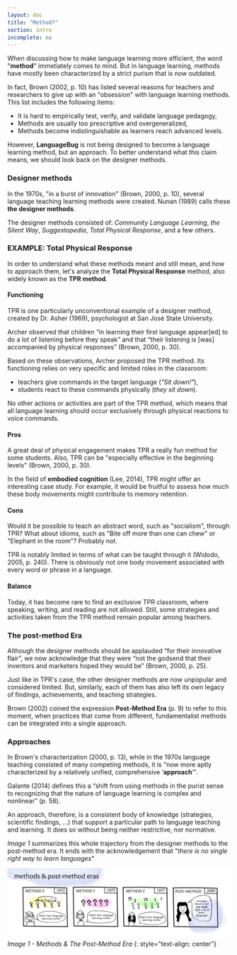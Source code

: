 ```yaml
---
layout: doc
title: "Method?"
section: intro
incomplete: no
---
```


When discussing how to make language learning more efficient, the word "**method**" immetiately comes to mind. But in language learning, methods have mostly been characterized by a strict purism that is now outdated.

In fact, Brown (2002, p. 10) has listed several reasons for teachers and researchers to give up with an "obsession" with language learning methods. This list includes the following items:

* It is hard to empirically test, verify, and validate language pedagogy,
* Methods are usually too prescriptive and overgeneralized,
* Methods become indistinguishable as learners reach advanced levels.

However, **LanguageBug** is not being designed to become a language learning method, but an approach. To better understand what this claim means, we should look back on the designer methods.

### Designer methods

In the 1970s, "in a burst of innovation" (Brown, 2000, p. 10), several language teaching learning methods were created. Nunan (1989) calls these **the designer methods**.

The designer methods consisted of: *Community Language Learning*, *the Silent Way*, *Suggestopedia*, *Total Physical Response*, and a few others.

### EXAMPLE: Total Physical Response

In order to understand what these methods meant and still mean, and how to approach them, let's analyze the **Total Physical Response** method, also widely known as the **TPR method**.

#### Functioning

TPR is one particularly unconventional example of a designer method, created by Dr. Asher (1969), psychologist at San José State University.

 Archer observed that children “in learning their first language appear[ed] to do a lot of listening before they speak” and that “their listening is [was] accompanied by physical responses” (Brown, 2000, p. 30). 

Based on these observations, Archer proposed the TPR method. Its functioning relies on very specific and limited roles in the classroom:

- teachers give commands in the target language (*"Sit down!"*),
- students react to these commands physically (*they sit down*).

No other actions or activities are part of the TPR method, which means that all language learning should occur exclusively through physical reactions to voice commands.

#### Pros

A great deal of physical engagement makes TPR a really fun method for some students. Also, TPR can be "especially effective in the beginning levels" (Brown, 2000, p. 30).

In the field of **embodied cognition** (Lee, 2014), TPR might offer an interesting case study. For example, it would be fruitful to assess how much these body movements might contribute to memory retention.

#### Cons

Would it be possible to teach an abstract word, such as "socialism", through TPR? What about idioms, such as "Bite off more than one can chew" or "Elephant in the room"? Probably not.

TPR is notably limited in terms of what can be taught through it (Widodo, 2005, p. 240). There is obviously not one body movement associated with every word or phrase in a language. 

#### Balance

Today, it has become rare to find an exclusive TPR classroom, where speaking, writing, and reading are not allowed. Still, some strategies and activities taken from the TPR method remain popular among teachers.

### The post-method Era

Although the designer methods should be applauded “for their innovative flair”, we now acknowledge that they were “not the godsend that their inventors and marketers hoped they would be” (Brown, 2000, p. 25).

Just like in TPR's case, the other designer methods are now unpopular and considered limited. But, similarly, each of them has also left its own legacy of findings, achievements, and teaching strategies.

Brown (2002) coined the expression **Post-Method Era** (p. 9) to refer to this moment, when practices that come from different, fundamentalist methods can be integrated into a single approach.

### Approaches

In Brown's characterization (2000, p. 13), while in the 1970s language teaching consisted of many competing methods, it is "now more aptly characterized by a relatively unified, comprehensive ‘**approach**’".

Galante (2014) defines this a “shift from using methods in the purist sense to recognizing that the nature of language learning is complex and nonlinear” (p. 58). 

An approach, therefore, is a consistent body of knowledge (strategies, scientific findings, ...) that support a particular path to language teaching and learning. It does so without being neither restrictive, nor normative.

*Image 1* summarizes this whole trajectory from the designer methods to the post-method era. It ends with the acknowledgement that "*there is no single right way to learn languages*"

[![Image 1 - The Post-Method Era](/images/doc1-intro-methods.jpg)](/images/doc1-intro-methods.jpg)
_Image 1 - Methods & The Post-Method Era_
{: style="text-align: center"}